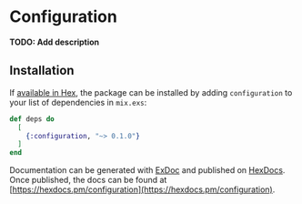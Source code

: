 # Configuration

**TODO: Add description**

## Installation

If [available in Hex](https://hex.pm/docs/publish), the package can be installed
by adding `configuration` to your list of dependencies in `mix.exs`:

```elixir
def deps do
  [
    {:configuration, "~> 0.1.0"}
  ]
end
```

Documentation can be generated with [ExDoc](https://github.com/elixir-lang/ex_doc)
and published on [HexDocs](https://hexdocs.pm). Once published, the docs can
be found at [https://hexdocs.pm/configuration](https://hexdocs.pm/configuration).

